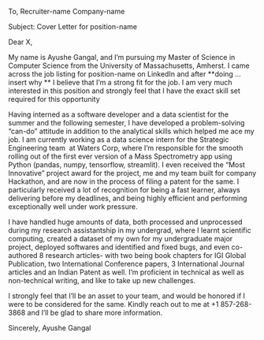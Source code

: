 
To,
Recruiter-name
Company-name

Subject: Cover Letter for position-name

Dear X,

My name is Ayushe Gangal, and I’m pursuing my Master of Science in Computer Science from the University of Massachusetts, Amherst. I came across the job listing for position-name on LinkedIn and after **doing … insert why ** I believe that I’m a strong fit for the job. I am very much interested in this position and strongly feel that I have the exact skill set required for this opportunity

Having interned as a software developer and a data scientist for the summer and the following semester, I have developed a problem-solving “can-do” attitude in addition to the analytical skills which helped me ace my job. I am currently working as a data science intern for the Strategic Engineering team  at Waters Corp, where I’m responsible for the smooth rolling out of the first ever version of a Mass Spectrometry app using Python (pandas, numpy, tensorflow, streamlit). I even received the “Most Innovative” project award for the project, me and my team built for company Hackathon, and are now in the process of filing a patent for the same. I particularly received a lot of recognition for being a fast learner, always delivering before my deadlines, and being highly efficient and performing exceptionally well under work pressure.

I have handled huge amounts of data, both processed and unprocessed during my research assistantship in my undergrad, where I learnt scientific computing, created a dataset of my own for my undergraduate major project, deployed softwares and identified and fixed bugs, and even co-authored 8 research articles- with two being book chapters for IGI Global Publication, two International Conference papers, 3 International Journal articles and an Indian Patent as well. I’m proficient in technical as well as non-technical writing, and like to take up new challenges.

I strongly feel that I’ll be an asset to your team, and would be honored if I were to be considered for the same. Kindly reach out to me at +1 857-268-3868 and I’ll be glad to share more information.

  
Sincerely,
Ayushe Gangal
